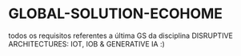 # GLOBAL-SOLUTION-ECOHOME
todos os requisitos referentes a última GS da disciplina DISRUPTIVE ARCHITECTURES: IOT, IOB &amp; GENERATIVE IA :)
